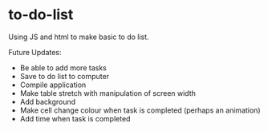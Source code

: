 # to-do-list
Using JS and html to make basic to do list.


Future Updates:
- Be able to add more tasks
- Save to do list to computer
- Compile application
- Make table stretch with manipulation of screen width
- Add background
- Make cell change colour when task is completed (perhaps an animation)
- Add time when task is completed

